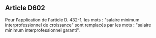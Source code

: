 Article D602
----
Pour l'application de l'article D. 432-1, les mots : "salaire minimum
interprofessionnel de croissance" sont remplacés par les mots : "salaire minimum
interprofessionnel garanti".

